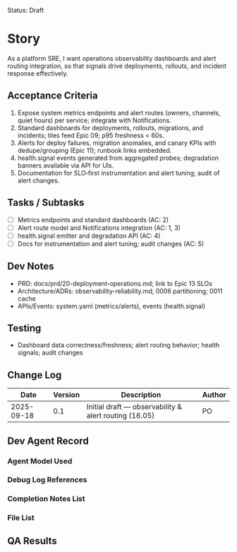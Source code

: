 Status: Draft

# Story
As a platform SRE,
I want operations observability dashboards and alert routing integration,
so that signals drive deployments, rollouts, and incident response effectively.

## Acceptance Criteria
1. Expose system metrics endpoints and alert routes (owners, channels, quiet hours) per service; integrate with Notifications.
2. Standard dashboards for deployments, rollouts, migrations, and incidents; tiles feed Epic 09; p95 freshness < 60s.
3. Alerts for deploy failures, migration anomalies, and canary KPIs with dedupe/grouping (Epic 11); runbook links embedded.
4. health.signal events generated from aggregated probes; degradation banners available via API for UIs.
5. Documentation for SLO‑first instrumentation and alert tuning; audit of alert changes.

## Tasks / Subtasks
- [ ] Metrics endpoints and standard dashboards (AC: 2)
- [ ] Alert route model and Notifications integration (AC: 1, 3)
- [ ] health.signal emitter and degradation API (AC: 4)
- [ ] Docs for instrumentation and alert tuning; audit changes (AC: 5)

## Dev Notes
- PRD: docs/prd/20-deployment-operations.md; link to Epic 13 SLOs
- Architecture/ADRs: observability-reliability.md; 0006 partitioning; 0011 cache
- APIs/Events: system.yaml (metrics/alerts), events (health.signal)

## Testing
- Dashboard data correctness/freshness; alert routing behavior; health signals; audit changes

## Change Log
| Date       | Version | Description                                            | Author |
|------------|---------|--------------------------------------------------------|--------|
| 2025-09-18 | 0.1     | Initial draft — observability & alert routing (16.05) | PO     |

## Dev Agent Record

### Agent Model Used
<record at implementation time>

### Debug Log References
<links at implementation time>

### Completion Notes List
<notes at implementation time>

### File List
<files at implementation time>

## QA Results
<QA to fill>

